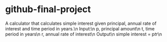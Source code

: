 # github-final-project

A calculator that calculates simple interest given principal, annual rate of interest and time period in years.\n
Input:\n
   p, principal amount\n
   t, time period in years\n
   r, annual rate of interest\n
Output\n
   simple interest = p*t*r\n
